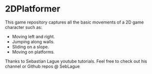 # 2DPlatformer
This game repository captures all the basic movements of a 2D game character such as:
- Moving left and right.
- Jumping along walls.
- Sliding on a slope.
- Moving on platforms.

Thanks to Sebastian Lague youtube tutorials. Feel free to check out his channel or Github repos @ SebLague 
